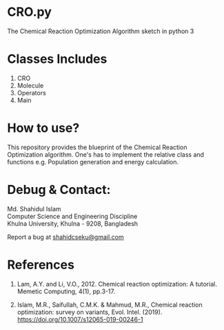 # CRO.py

The Chemical Reaction Optimization Algorithm sketch in python 3

# Classes Includes

1. CRO
2. Molecule
3. Operators
4. Main

# How to use?
This repository provides the blueprint of the Chemical Reaction Optimization algorithm. One's has to implement the relative class and functions e.g. Population generation and energy calculation.

# Debug & Contact:

Md. Shahidul Islam  
Computer Science and Engineering Discipline  
Khulna University, Khulna - 9208, Bangladesh  

Report a bug at shahidcseku@gmail.com

# References
1. Lam, A.Y. and Li, V.O., 2012. Chemical reaction optimization: A tutorial. Memetic Computing, 4(1), pp.3-17.

2. Islam, M.R., Saifullah, C.M.K. & Mahmud, M.R., Chemical reaction optimization: survey on variants, Evol. Intel. (2019). https://doi.org/10.1007/s12065-019-00246-1